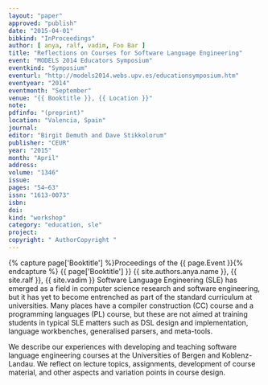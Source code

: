 ```yaml
---
layout: "paper"
approved: "publish"
date: "2015-04-01"
bibkind: "InProceedings"
author: [ anya, ralf, vadim, Foo Bar ]
title: "Reflections on Courses for Software Language Engineering"
event: "MODELS 2014 Educators Symposium"
eventkind: "Symposium"
eventurl: "http://models2014.webs.upv.es/educationsymposium.htm"
eventyear: "2014"
eventmonth: "September"
venue: "{{ Booktitle }}, {{ Location }}"
note: 
pdfinfo: "(preprint)"
location: "Valencia, Spain"
journal: 
editor: "Birgit Demuth and Dave Stikkolorum"
publisher: "CEUR"
year: "2015"
month: "April"
address: 
volume: "1346"
issue: 
pages: "54–63"
issn: "1613-0073"
isbn:
doi: 
kind: "workshop"
category: "education, sle"
project: 
copyright: " AuthorCopyright "
---
```

{% capture page['Booktitle'] %}Proceedings of the {{ page.Event }}{% endcapture %}
{{ page['Booktitle']  }}
{{ site.authors.anya.name }}, {{ site.ralf }}, {{ site.vadim }} Software Language Engineering (SLE) has emerged as a field in computer science research and software engineering, but it has yet to become entrenched as part of the standard curriculum at universities. Many places have a compiler construction (CC) course and a programming languages (PL) course, but these are not aimed at training students in typical SLE matters such as DSL design and implementation, language workbenches, generalised parsers, and meta-tools.

We describe our experiences with developing and teaching software language engineering courses at the Universities of Bergen and Koblenz-Landau. We reflect on lecture topics, assignments, development of course material, and other aspects and variation points in course design.

